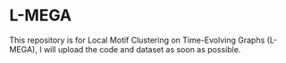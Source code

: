 # L-MEGA
This repository is for Local Motif Clustering on Time-Evolving Graphs (L-MEGA), I will upload the code and dataset as soon as possible.
